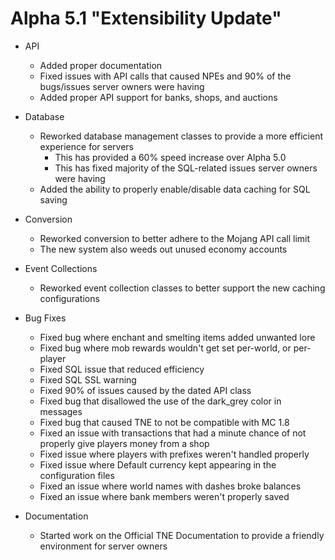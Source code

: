 Alpha 5.1 "Extensibility Update"
=============================
   - API
     - Added proper documentation
     - Fixed issues with API calls that caused NPEs and 90% of the bugs/issues server owners were having
     - Added proper API support for banks, shops, and auctions
   - Database
     - Reworked database management classes to provide a more efficient experience for servers
       - This has provided a 60% speed increase over Alpha 5.0
       - This has fixed majority of the SQL-related issues server owners were having
     - Added the ability to properly enable/disable data caching for SQL saving
   - Conversion
     - Reworked conversion to better adhere to the Mojang API call limit
     - The new system also weeds out unused economy accounts
   - Event Collections
     - Reworked event collection classes to better support the new caching configurations
   - Bug Fixes
     - Fixed bug where enchant and smelting items added unwanted lore
     - Fixed bug where mob rewards wouldn't get set per-world, or per-player
     - Fixed SQL issue that reduced efficiency
     - Fixed SQL SSL warning
     - Fixed 90% of issues caused by the dated API class
     - Fixed bug that disallowed the use of the dark_grey color in messages
     - Fixed bug that caused TNE to not be compatible with MC 1.8
     - Fixed an issue with transactions that had a minute chance of not properly give players money from a shop
     - Fixed issue where players with prefixes weren't handled properly
     - Fixed issue where Default currency kept appearing in the configuration files
     - Fixed an issue where world names with dashes broke balances
     - Fixed an issue where bank members weren't properly saved
     
   - Documentation
     - Started work on the Official TNE Documentation to provide a friendly environment for server owners